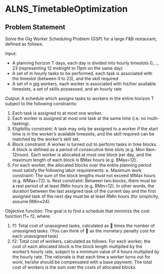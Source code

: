 # ALNS_TimetableOptimization


## Problem Statement

Solve the Gig Worker Scheduling Problem (GSP) for a large F&B restaurant, defined as follows.   
 
Input: 
-	A planning horizon T days, each day is divided into hourly timeslots 0,…, 23 (representing 12 midnight to 11pm on the same day) 
-	A set of m hourly tasks to be performed, each task is associated with the timeslot (between 0 to 23), and the skill required
-	A set of n gig workers, each worker is associated with his/her available timeslots, a set of skills possessed, and an hourly rate

Output: A schedule which assigns tasks to workers in the entire horizon T subject to the following constraints:

1)	Each task is assigned to at most one worker.
2)	Each worker is assigned at most one task at the same time (i.e. no multi-tasking).
3)	Eligibility constraint: A task may only be assigned to a worker if the start time is in the worker’s available timeslots, and the skill required can be matched by the worker’s skill set. 
4)	Block constraint: A worker is turned out to perform tasks in time blocks. A block is defined as a period of consecutive time slots (e.g. Mon 9am-12noon). Each worker is allocated at most one block per day, and the maximum length of each block is BMax hours (e.g. BMax=12). 
5)	For each worker, the allocated blocks over the entire planning period must satisfy the following labor requirements:
a.	Maximum work constraint: The sum of the block lengths must not exceed WMax hours (e.g. WMax=72).
b.	Rest constraint: Between two blocks, there must be a rest period of at least RMin hours (e.g. RMin=12). In other words, the duration between the last assigned task of the current day and the first assigned task of the next day must be at least RMin hours (for simplicity, assume RMin≤24).
  
Objective function: The goal is to find a schedule that minimizs the cost function f1+ f2, where:

1)	f1: Total cost of unassigned tasks, calculated as  times the number of unassigned tasks. (You can think of   as the monetary penalty cost for each unassigned task)
2)	f2: Total cost of workers, calculated as follows:
For each worker, the cost of each allocated block is the block length multiplied by the worker’s hourly rate, subject to a minimum value of 4 hours multiplied by the hourly rate. The rationale is that each time a worker turns out for work, he/she should be compensated with a base payment. The total cost of workers is the sum over the costs of allocated blocks. 
